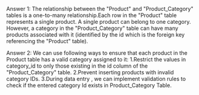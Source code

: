 Answer 1: The relationship between the "Product" and "Product_Category" tables is a one-to-many relationship.Each row in the "Product" table represents a single product. A single product can belong to one category. However, a category in the "Product_Category" table can have many products associated with it (identified by the id which is the foreign key referencing the "Product" table).


Answer 2: We can use following ways to ensure that each product in the Product table has a valid category assigned to it:
1.Restrict the values in category_id to only those existing in the id column of the "Product_Category" table.
2.Prevent inserting products with invalid category IDs.
3.During data entry , we can implement validation rules to check if the entered category Id exists in Product_Category Table.
